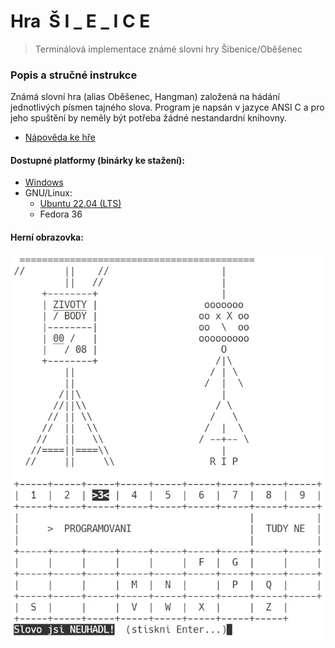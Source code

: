 # Hra&nbsp;&nbsp;Š I _ E _ I C E
> Terminálová implementace známé slovní hry Šibenice/Oběšenec

### Popis a stručné instrukce
Známá slovní hra (alias Oběšenec, Hangman) založená na hádání jednotlivých písmen tajného slova.
Program je napsán v jazyce ANSI C a pro jeho spuštění by neměly být potřeba žádné nestandardní knihovny.

- [Nápověda ke hře](/materialy/napoveda.txt)

#### Dostupné platformy (binárky ke stažení):
- [Windows](/bin/sibenice_0.0.1_windows.exe)
- GNU/Linux:
  - [Ubuntu 22.04 (LTS)](/bin/sibenice_0.0.1_ubuntu2204)
  - Fedora 36


#### Herní obrazovka:
![Šibenice 0.0.1](/screenshots/screenshot_0.0.1-uni.webp)
